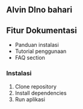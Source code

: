 <!-- @format -->

## Alvin DIno bahari

## Fitur Dokumentasi

- Panduan instalasi
- Tutorial penggunaan
- FAQ section

### Instalasi

1. Clone repository
2. Install dependencies
3. Run aplikasi
